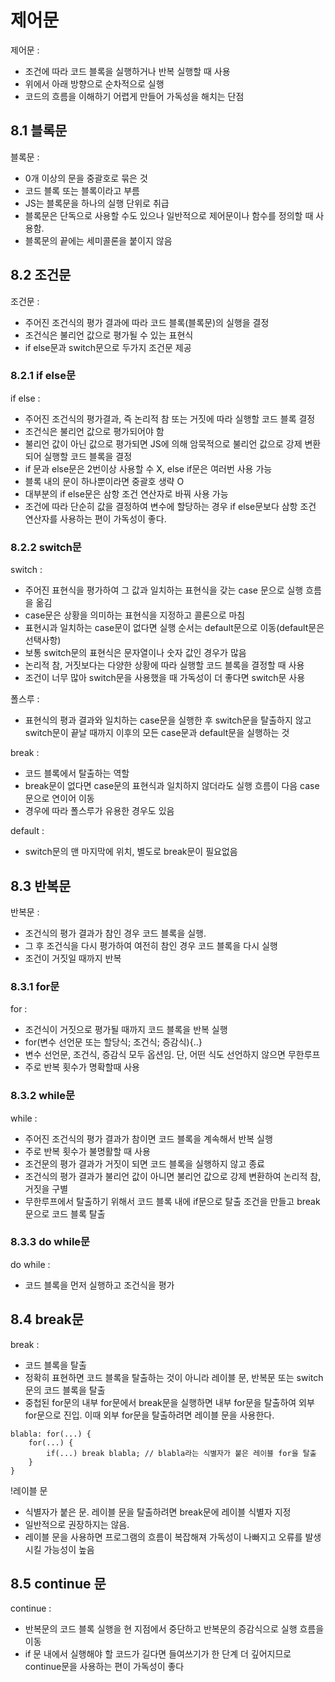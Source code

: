 제어문
======
제어문 : 
 - 조건에 따라 코드 블록을 실행하거나 반복 실행할 때 사용
 - 위에서 아래 방향으로 순차적으로 실행
 - 코드의 흐름을 이해하기 어렵게 만들어 가독성을 해치는 단점

8.1 블록문
----------
블록문 :
 - 0개 이상의 문을 중괄호로 묶은 것
 - 코드 블록 또는 블록이라고 부름
 - JS는 블록문을 하나의 실행 단위로 취급
 - 블록문은 단독으로 사용할 수도 있으나 일반적으로 제어문이나 함수를 정의할 때 사용함.
 - 블록문의 끝에는 세미콜론을 붙이지 않음

8.2 조건문
----------
조건문 :
 - 주어진 조건식의 평가 결과에 따라 코드 블록(블록문)의 실행을 결정
 - 조건식은 불리언 값으로 평가될 수 있는 표현식
 - if else문과 switch문으로 두가지 조건문 제공

### 8.2.1 if else문
if else :
 - 주어진 조건식의 평가결과, 즉 논리적 참 또는 거짓에 따라 실행할 코드 블록 결정
 - 조건식은 불리언 값으로 평가되어야 함
 - 불리언 값이 아닌 값으로 평가되면 JS에 의해 암묵적으로 불리언 값으로 강제 변환되어 실행할 코드 블록을 결정
 - if 문과 else문은 2번이상 사용할 수 X, else if문은 여러번 사용 가능
 - 블록 내의 문이 하나뿐이라면 중괄호 생략 O
 - 대부분의 if else문은 삼항 조건 연산자로 바꿔 사용 가능
 - 조건에 따라 단순히 값을 결정하여 변수에 할당하는 경우 if else문보다 삼항 조건 연산자를 사용하는 편이 가독성이 좋다.

### 8.2.2 switch문
switch : 
 - 주어진 표현식을 평가하여 그 값과 일치하는 표현식을 갖는 case 문으로 실행 흐름을 옮김
 - case문은 상황을 의미하는 표현식을 지정하고 콜론으로 마침
 - 표현시과 일치하는 case문이 없다면 실행 순서는 default문으로 이동(default문은 선택사항)
 - 보통 switch문의 표현식은 문자열이나 숫자 값인 경우가 많음
 - 논리적 참, 거짓보다는 다양한 상황에 따라 실행할 코드 블록을 결정할 때 사용
 - 조건이 너무 많아 switch문을 사용했을 때 가독성이 더 좋다면 switch문 사용

폴스루 : 
 - 표현식의 평과 결과와 일치하는 case문을 실행한 후 switch문을 탈출하지 않고 switch문이 끝날 때까지 이후의 모든 case문과 default문을 실행하는 것
 
break :
 - 코드 블록에서 탈출하는 역할
 - break문이 없다면 case문의 표현식과 일치하지 않더라도 실행 흐름이 다음 case문으로 연이어 이동
 - 경우에 따라 폴스루가 유용한 경우도 있음

default : 
 - switch문의 맨 마지막에 위치, 별도로 break문이 필요없음

8.3 반복문
---------
반복문 : 
 - 조건식의 평가 결과가 참인 경우 코드 블록을 실행.
 - 그 후 조건식을 다시 평가하여 여전히 참인 경우 코드 블록을 다시 실행
 - 조건이 거짓일 때까지 반복

### 8.3.1 for문
for :
 - 조건식이 거짓으로 평가될 때까지 코드 블록을 반복 실행
 - for(변수 선언문 또는 할당식; 조건식; 증감식){..}
 - 변수 선언문, 조건식, 증감식 모두 옵션임. 단, 어떤 식도 선언하지 않으면 무한루프
 - 주로 반복 횟수가 명확할때 사용

### 8.3.2 while문
while : 
 - 주어진 조건식의 평가 결과가 참이면 코드 블록을 계속해서 반복 실행
 - 주로 반복 횟수가 불명활할 때 사용
 - 조건문의 평가 결과가 거짓이 되면 코드 블록을 실행하지 않고 종료
 - 조건식의 평가 결과가 불리언 값이 아니면 불리언 값으로 강제 변환하여 논리적 참, 거짓을 구별
 - 무한루프에서 탈출하기 위해서 코드 블록 내에 if문으로 탈출 조건을 만들고 break문으로 코드 블록 탈출

### 8.3.3 do while문
do while :
- 코드 블록을 먼저 실행하고 조건식을 평가

8.4 break문
-----------
break :
 - 코드 블록을 탈출
 - 정확히 표현하면 코드 블록을 탈출하는 것이 아니라 레이블 문, 반복문 또는 switch문의 코드 블록을 탈출
 - 중첩된 for문의 내부 for문에서 break문을 실행하면 내부 for문을 탈출하여 외부 for문으로 진입. 이때 외부 for문을 탈출하려면 레이블 문을 사용한다. 

```
blabla: for(...) { 
    for(...) {
        if(...) break blabla; // blabla라는 식별자가 붙은 레이블 for을 탈출
    }
} 
```

!레이블 문
 - 식별자가 붙은 문. 레이블 문을 탈출하려면 break문에 레이블 식별자 지정
 - 일반적으로 권장하지는 않음.
 - 레이블 문을 사용하면 프로그램의 흐름이 복잡해져 가독성이 나빠지고 오류를 발생시킬 가능성이 높음

8.5 continue 문
----------------
continue :
 - 반복문의 코드 블록 실행을 현 지점에서 중단하고 반복문의 증감식으로 실행 흐름을 이동
 - if 문 내에서 실행해야 할 코드가 길다면 들여쓰기가 한 단계 더 깊어지므로 continue문을 사용하는 편이 가독성이 좋다
 